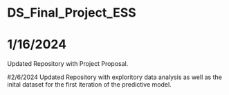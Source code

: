 # DS_Final_Project_ESS

# 1/16/2024
Updated Repository with Project Proposal.

#2/6/2024
Updated Repository with exploritory data analysis as well as the inital dataset for the first iteration of the predictive model.
